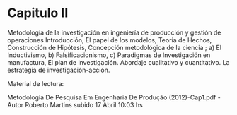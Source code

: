 # Capitulo II

Metodología de la investigación en ingeniería de producción y gestión de operaciones
Introducción, El papel de los modelos, Teoría de Hechos, Construcción de Hipótesis, Concepción metodológica
de la ciencia ; a) El Inductivismo, b) Falsificacionismo, c) Paradigmas de Investigación en manufactura, El plan
de investigación. Abordaje cualitativo y cuantitativo. La estrategia de investigación-acción.


Material de lectura:

Metodologia De Pesquisa Em Engenharia De Produção (2012)-Cap1.pdf - Autor Roberto Martins subido 17 Abril 10:03 hs
